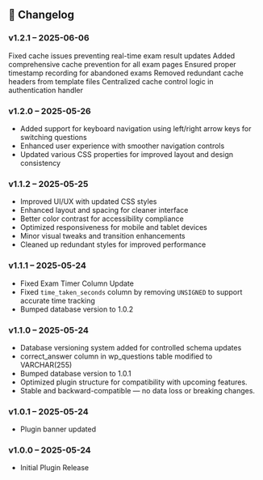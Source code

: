 ## 📝 Changelog
### v1.2.1 – 2025-06-06
Fixed cache issues preventing real-time exam result updates
Added comprehensive cache prevention for all exam pages
Ensured proper timestamp recording for abandoned exams
Removed redundant cache headers from template files
Centralized cache control logic in authentication handler

### v1.2.0 – 2025-05-26
- Added support for keyboard navigation using left/right arrow keys for switching questions
- Enhanced user experience with smoother navigation controls
- Updated various CSS properties for improved layout and design consistency

### v1.1.2 – 2025-05-25
- Improved UI/UX with updated CSS styles
- Enhanced layout and spacing for cleaner interface
- Better color contrast for accessibility compliance
- Optimized responsiveness for mobile and tablet devices
- Minor visual tweaks and transition enhancements
- Cleaned up redundant styles for improved performance

### v1.1.1 – 2025-05-24
- Fixed Exam Timer Column Update
- Fixed `time_taken_seconds` column by removing `UNSIGNED` to support accurate time tracking
- Bumped database version to 1.0.2

### v1.1.0 – 2025-05-24
- Database versioning system added for controlled schema updates
- correct_answer column in wp_questions table modified to VARCHAR(255)
- Bumped database version to 1.0.1
- Optimized plugin structure for compatibility with upcoming features.
- Stable and backward-compatible — no data loss or breaking changes.

### v1.0.1 – 2025-05-24
- Plugin banner updated

### v1.0.0 – 2025-05-24
- Initial Plugin Release
